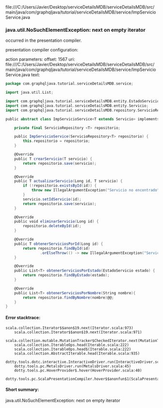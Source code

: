 file:///C:/Users/Javier/Desktop/serviceDetailsMDB/serviceDetailsMDB/src/main/java/com/graphqljava/tutorial/serviceDetailsMDB/service/ImpServicioService.java
### java.util.NoSuchElementException: next on empty iterator

occurred in the presentation compiler.

presentation compiler configuration:


action parameters:
offset: 1567
uri: file:///C:/Users/Javier/Desktop/serviceDetailsMDB/serviceDetailsMDB/src/main/java/com/graphqljava/tutorial/serviceDetailsMDB/service/ImpServicioService.java
text:
```scala
package com.graphqljava.tutorial.serviceDetailsMDB.service;

import java.util.List;

import com.graphqljava.tutorial.serviceDetailsMDB.entity.EstadoServicio;
import com.graphqljava.tutorial.serviceDetailsMDB.entity.Servicio;
import com.graphqljava.tutorial.serviceDetailsMDB.repository.ServicioRepository;

public abstract class ImpServicioService<T extends Servicio> implements IServicioService<T>{

    private final ServicioRepository <T> repositorio;

    public ImpServicioService(ServicioRepository<T> repositorio) {
        this.repositorio = repositorio;
    }

    @Override
    public T crearServicio(T servicio) {
        return repositorio.save(servicio);
    }

    @Override
    public T actualizarServicio(Long id, T servicio) {
        if (!repositorio.existsById(id)) {
            throw new IllegalArgumentException("Servicio no encontrado");
        }
        servicio.setIdServicio(id);
        return repositorio.save(servicio);
    }

    @Override
    public void eliminarServicio(Long id) {
        repositorio.deleteById(id);
    }

    @Override
    public T obtenerServiciosPorId(Long id) {
        return repositorio.findById(id)
                .orElseThrow(() -> new IllegalArgumentException("Servicio no encontrado"));
    }

    @Override
    public List<T> obtenerServiciosPorEstado(EstadoServicio estado) {
        return repositorio.findByEstado(estado);
    }

    @Override
    public List<T> obtenerServiciosPorNombre(String nombre){
        return repositorio.findByNombre(nombre)@@;
    }
}


```



#### Error stacktrace:

```
scala.collection.Iterator$$anon$19.next(Iterator.scala:973)
	scala.collection.Iterator$$anon$19.next(Iterator.scala:971)
	scala.collection.mutable.MutationTracker$CheckedIterator.next(MutationTracker.scala:76)
	scala.collection.IterableOps.head(Iterable.scala:222)
	scala.collection.IterableOps.head$(Iterable.scala:222)
	scala.collection.AbstractIterable.head(Iterable.scala:935)
	dotty.tools.dotc.interactive.InteractiveDriver.run(InteractiveDriver.scala:164)
	dotty.tools.pc.MetalsDriver.run(MetalsDriver.scala:45)
	dotty.tools.pc.HoverProvider$.hover(HoverProvider.scala:40)
	dotty.tools.pc.ScalaPresentationCompiler.hover$$anonfun$1(ScalaPresentationCompiler.scala:376)
```
#### Short summary: 

java.util.NoSuchElementException: next on empty iterator